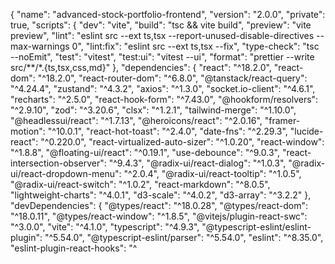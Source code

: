 {
  "name": "advanced-stock-portfolio-frontend",
  "version": "2.0.0",
  "private": true,
  "scripts": {
    "dev": "vite",
    "build": "tsc && vite build",
    "preview": "vite preview",
    "lint": "eslint src --ext ts,tsx --report-unused-disable-directives --max-warnings 0",
    "lint:fix": "eslint src --ext ts,tsx --fix",
    "type-check": "tsc --noEmit",
    "test": "vitest",
    "test:ui": "vitest --ui",
    "format": "prettier --write src/**/*.{ts,tsx,css,md}"
  },
  "dependencies": {
    "react": "^18.2.0",
    "react-dom": "^18.2.0",
    "react-router-dom": "^6.8.0",
    "@tanstack/react-query": "^4.24.4",
    "zustand": "^4.3.2",
    "axios": "^1.3.0",
    "socket.io-client": "^4.6.1",
    "recharts": "^2.5.0",
    "react-hook-form": "^7.43.0",
    "@hookform/resolvers": "^2.9.10",
    "zod": "^3.20.6",
    "clsx": "^1.2.1",
    "tailwind-merge": "^1.10.0",
    "@headlessui/react": "^1.7.13",
    "@heroicons/react": "^2.0.16",
    "framer-motion": "^10.0.1",
    "react-hot-toast": "^2.4.0",
    "date-fns": "^2.29.3",
    "lucide-react": "^0.220.0",
    "react-virtualized-auto-sizer": "^1.0.20",
    "react-window": "^1.8.8",
    "@floating-ui/react": "^0.19.1",
    "use-debounce": "^9.0.3",
    "react-intersection-observer": "^9.4.3",
    "@radix-ui/react-dialog": "^1.0.3",
    "@radix-ui/react-dropdown-menu": "^2.0.4",
    "@radix-ui/react-tooltip": "^1.0.5",
    "@radix-ui/react-switch": "^1.0.2",
    "react-markdown": "^8.0.5",
    "lightweight-charts": "^4.0.1",
    "d3-scale": "^4.0.2",
    "d3-array": "^3.2.2"
  },
  "devDependencies": {
    "@types/react": "^18.0.28",
    "@types/react-dom": "^18.0.11",
    "@types/react-window": "^1.8.5",
    "@vitejs/plugin-react-swc": "^3.0.0",
    "vite": "^4.1.0",
    "typescript": "^4.9.3",
    "@typescript-eslint/eslint-plugin": "^5.54.0",
    "@typescript-eslint/parser": "^5.54.0",
    "eslint": "^8.35.0",
    "eslint-plugin-react-hooks": "^
